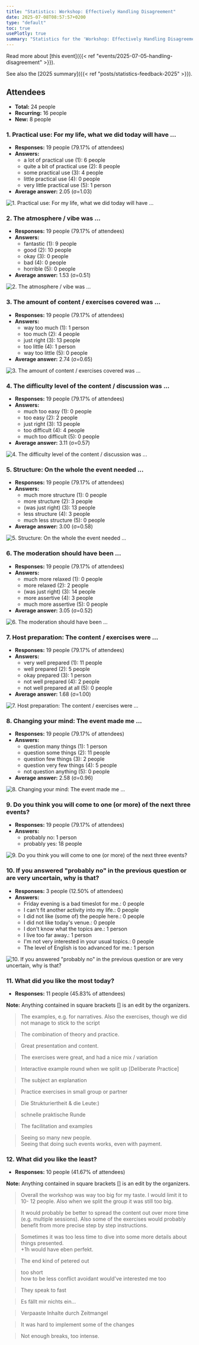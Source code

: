 ```yaml
---
title: "Statistics: Workshop: Effectively Handling Disagreement"
date: 2025-07-08T08:57:57+0200
type: "default"
toc: true
usePlotly: true
summary: "Statistics for the 'Workshop: Effectively Handling Disagreement' event."
---
```


Read more about [this event]({{< ref "events/2025-07-05-handling-disagreement" >}}).

See also the [2025 summary]({{< ref "posts/statistics-feedback-2025" >}}).

## Attendees

* **Total:** 24 people
* **Recurring:** 16 people
* **New:** 8 people

### 1. Practical use: For my life, what we did today will have ...

* **Responses:** 19 people (79.17% of attendees)
* **Answers:**
  * a lot of practical use (1): 6 people
  * quite a bit of practical use (2): 8 people
  * some practical use (3): 4 people
  * little practical use (4): 0 people
  * very little practical use (5): 1 person
* **Average answer:** 2.05 (σ=1.03)

![1. Practical use: For my life, what we did today will have ...](./1-practical-use-for-my-life-what-we-did-today-will-have.png)

### 2. The atmosphere / vibe was ...

* **Responses:** 19 people (79.17% of attendees)
* **Answers:**
  * fantastic (1): 9 people
  * good (2): 10 people
  * okay (3): 0 people
  * bad (4): 0 people
  * horrible (5): 0 people
* **Average answer:** 1.53 (σ=0.51)

![2. The atmosphere / vibe was ...](./2-the-atmosphere-vibe-was.png)

### 3. The amount of content / exercises covered was ...

* **Responses:** 19 people (79.17% of attendees)
* **Answers:**
  * way too much (1): 1 person
  * too much (2): 4 people
  * just right (3): 13 people
  * too little (4): 1 person
  * way too little (5): 0 people
* **Average answer:** 2.74 (σ=0.65)

![3. The amount of content / exercises covered was ...](./3-the-amount-of-content-exercises-covered-was.png)

### 4. The difficulty level of the content / discussion was ...

* **Responses:** 19 people (79.17% of attendees)
* **Answers:**
  * much too easy (1): 0 people
  * too easy (2): 2 people
  * just right (3): 13 people
  * too difficult (4): 4 people
  * much too difficult (5): 0 people
* **Average answer:** 3.11 (σ=0.57)

![4. The difficulty level of the content / discussion was ...](./4-the-difficulty-level-of-the-content-discussion-was.png)

### 5. Structure: On the whole the event needed ...

* **Responses:** 19 people (79.17% of attendees)
* **Answers:**
  * much more structure (1): 0 people
  * more structure (2): 3 people
  * (was just right) (3): 13 people
  * less structure (4): 3 people
  * much less structure (5): 0 people
* **Average answer:** 3.00 (σ=0.58)

![5. Structure: On the whole the event needed ...](./5-structure-on-the-whole-the-event-needed.png)

### 6. The moderation should have been ...

* **Responses:** 19 people (79.17% of attendees)
* **Answers:**
  * much more relaxed (1): 0 people
  * more relaxed (2): 2 people
  * (was just right) (3): 14 people
  * more assertive (4): 3 people
  * much more assertive (5): 0 people
* **Average answer:** 3.05 (σ=0.52)

![6. The moderation should have been ...](./6-the-moderation-should-have-been.png)

### 7. Host preparation: The content / exercises were ...

* **Responses:** 19 people (79.17% of attendees)
* **Answers:**
  * very well prepared (1): 11 people
  * well prepared (2): 5 people
  * okay prepared (3): 1 person
  * not well prepared (4): 2 people
  * not well prepared at all (5): 0 people
* **Average answer:** 1.68 (σ=1.00)

![7. Host preparation: The content / exercises were ...](./7-host-preparation-the-content-exercises-were.png)

### 8. Changing your mind: The event made me ...

* **Responses:** 19 people (79.17% of attendees)
* **Answers:**
  * question many things (1): 1 person
  * question some things (2): 11 people
  * question few things (3): 2 people
  * question very few things (4): 5 people
  * not question anything (5): 0 people
* **Average answer:** 2.58 (σ=0.96)

![8. Changing your mind: The event made me ...](./8-changing-your-mind-the-event-made-me.png)

### 9. Do you think you will come to one (or more) of the next three events?

* **Responses:** 19 people (79.17% of attendees)
* **Answers:**
  * probably no: 1 person
  * probably yes: 18 people

![9. Do you think you will come to one (or more) of the next three events?](./9-do-you-think-you-will-come-to-one-or-more-of-the-next-three-events.png)

### 10. If you answered "probably no" in the previous question or are very uncertain, why is that?

* **Responses:** 3 people (12.50% of attendees)
* **Answers:**
  * Friday evening is a bad timeslot for me.: 0 people
  * I can't fit another activity into my life.: 0 people
  * I did not like (some of) the people here.: 0 people
  * I did not like today's venue.: 0 people
  * I don't know what the topics are.: 1 person
  * I live too far away.: 1 person
  * I'm not very interested in your usual topics.: 0 people
  * The level of English is too advanced for me.: 1 person

![10. If you answered "probably no" in the previous question or are very uncertain, why is that?](./10-if-you-answered-probably-no-in-the-previous-question-or-are-very-uncertain-why-is-that.png)

### 11. What did you like the most today?

* **Responses:** 11 people (45.83% of attendees)

**Note:** Anything contained in square brackets [] is an edit by the organizers.

> The examples, e.g. for narratives. Also the exercises, though we did not manage to stick to the script 

> The combination of theory and practice.

> Great presentation and content.

> The exercises were great, and had a nice mix / variation 

> Interactive example round when we split up [Deliberate Practice]

> The subject an explanation 

> Practice exercises in small group or partner 

> Die Strukturiertheit & die Leute:)

> schnelle praktische Runde

> The facilitation and examples

> Seeing so many new people.  
> Seeing that doing such events works, even with payment.
### 12. What did you like the least?

* **Responses:** 10 people (41.67% of attendees)

**Note:** Anything contained in square brackets [] is an edit by the organizers.

> Overall the workshop was way too big for my taste. I would limit it to 10- 12 people. Also when we split the group it was still too big.

> It would probably be better to spread the content out over more time (e.g. multiple sessions). Also some of the exercises would probably benefit from more precise step by step instructions.

> Sometimes it was too less time to dive into some more details about things presented.  
> +1h would have eben perfekt.

> The end kind of petered out

> too short  
> how to be less conflict avoidant would've interested me too

> They speak to fast

> Es fällt mir nichts ein...

> Verpaaste Inhalte durch Zeitmangel

> It was hard to implement some of the changes 

> Not enough breaks, too intense.
